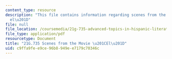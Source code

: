 ```yaml
---
content_type: resource
description: "This file contains information regarding scenes from the movie \u201C\
  el\u201D"
file: null
file_location: /coursemedia/21g-735-advanced-topics-in-hispanic-literature-and-film-the-films-of-luis-bunuel-fall-2013/c9ffa9fee9ce96b8949ee7179c70346c_MIT21G_735F13_Scenes_El.pdf
file_type: application/pdf
resourcetype: Document
title: "21G.735 Scenes from the Movie \u201CEl\u201D"
uid: c9ffa9fe-e9ce-96b8-949e-e7179c70346c
---
```

